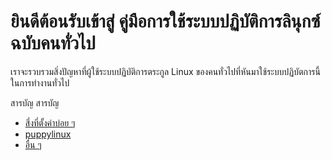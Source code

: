 # ยินดีต้อนรับเข้าสู่ **คู่มือการใช้ระบบปฏิบัติการลินุกซ์ฉบับคนทั่วไป**

เราจะรวบรวมสิ่งปัญหาที่ผู้ใช้ระบบปฏิบัติการตระกูล Linux ของคนทั่วไปที่หันมาใช้ระบบปฏิบัตการนี้ในการทำงานทั่วไป

สารบัญ
สารบัญ
- [สี่งที่ตั้งค่าบ่อย ๆ](mysetting.md)
- [puppylinux](puppy.md)
- [อื่น ๆ](others.md)

